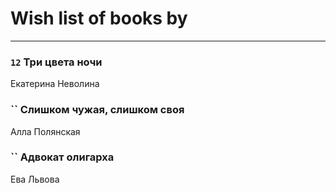 # Wish list of books by [](https://ok.ru/profile/536771522733)
---

### `12` Три цвета ночи
Екатерина Неволина

### `` Слишком чужая, слишком своя
Алла Полянская

### `` Адвокат олигарха
Ева Львова

